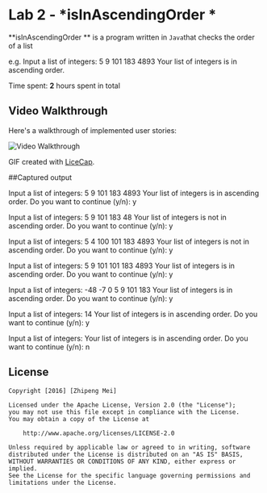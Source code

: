 # Lab 2 - *isInAscendingOrder *

**isInAscendingOrder ** is a program written in `Java`that checks the order of a list 

e.g. Input a list of integers:  5  9  101  183  4893
     Your list of integers is in ascending order.
     
Time spent: **2** hours spent in total

## Video Walkthrough 

Here's a walkthrough of implemented user stories:

<img src='http://i.imgur.com/Qvosycd.gif' title='Video Walkthrough' width='' alt='Video Walkthrough' />

GIF created with [LiceCap](http://www.cockos.com/licecap/).

##Captured output

Input a list of integers:  5  9  101  183  4893
Your list of integers is in ascending order.
Do you want to continue (y/n):  y

Input a list of integers:  5  9  101  183  48
Your list of integers is not in ascending order.
Do you want to continue (y/n):  y

Input a list of integers:  5  4  100  101  183  4893
Your list of integers is not in ascending order.
Do you want to continue (y/n):  y

Input a list of integers:  5  9  101  101  183  4893
Your list of integers is in ascending order.
Do you want to continue (y/n):  y

Input a list of integers:  -48  -7  0  5  9  101  183
Your list of integers is in ascending order.
Do you want to continue (y/n):  y

Input a list of integers:  14
Your list of integers is in ascending order.
Do you want to continue (y/n):  y

Input a list of integers: 
Your list of integers is in ascending order.
Do you want to continue (y/n):  n


## License

    Copyright [2016] [Zhipeng Mei]

    Licensed under the Apache License, Version 2.0 (the "License");
    you may not use this file except in compliance with the License.
    You may obtain a copy of the License at

        http://www.apache.org/licenses/LICENSE-2.0

    Unless required by applicable law or agreed to in writing, software
    distributed under the License is distributed on an "AS IS" BASIS,
    WITHOUT WARRANTIES OR CONDITIONS OF ANY KIND, either express or implied.
    See the License for the specific language governing permissions and
    limitations under the License.
